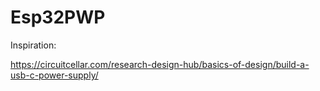 # Esp32PWP

Inspiration:

https://circuitcellar.com/research-design-hub/basics-of-design/build-a-usb-c-power-supply/
